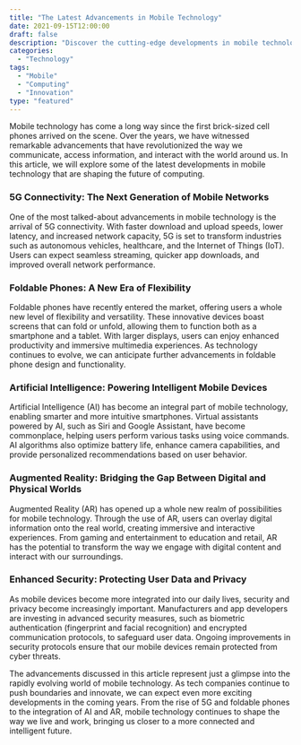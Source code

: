 ```yaml
---
title: "The Latest Advancements in Mobile Technology"
date: 2021-09-15T12:00:00
draft: false
description: "Discover the cutting-edge developments in mobile technology and how they are reshaping the way we live and work."
categories:
  - "Technology"
tags:
  - "Mobile"
  - "Computing"
  - "Innovation"
type: "featured"
---
```


Mobile technology has come a long way since the first brick-sized cell phones arrived on the scene. Over the years, we have witnessed remarkable advancements that have revolutionized the way we communicate, access information, and interact with the world around us. In this article, we will explore some of the latest developments in mobile technology that are shaping the future of computing.

### 5G Connectivity: The Next Generation of Mobile Networks
One of the most talked-about advancements in mobile technology is the arrival of 5G connectivity. With faster download and upload speeds, lower latency, and increased network capacity, 5G is set to transform industries such as autonomous vehicles, healthcare, and the Internet of Things (IoT). Users can expect seamless streaming, quicker app downloads, and improved overall network performance.

### Foldable Phones: A New Era of Flexibility
Foldable phones have recently entered the market, offering users a whole new level of flexibility and versatility. These innovative devices boast screens that can fold or unfold, allowing them to function both as a smartphone and a tablet. With larger displays, users can enjoy enhanced productivity and immersive multimedia experiences. As technology continues to evolve, we can anticipate further advancements in foldable phone design and functionality.

### Artificial Intelligence: Powering Intelligent Mobile Devices
Artificial Intelligence (AI) has become an integral part of mobile technology, enabling smarter and more intuitive smartphones. Virtual assistants powered by AI, such as Siri and Google Assistant, have become commonplace, helping users perform various tasks using voice commands. AI algorithms also optimize battery life, enhance camera capabilities, and provide personalized recommendations based on user behavior.

### Augmented Reality: Bridging the Gap Between Digital and Physical Worlds
Augmented Reality (AR) has opened up a whole new realm of possibilities for mobile technology. Through the use of AR, users can overlay digital information onto the real world, creating immersive and interactive experiences. From gaming and entertainment to education and retail, AR has the potential to transform the way we engage with digital content and interact with our surroundings.

### Enhanced Security: Protecting User Data and Privacy
As mobile devices become more integrated into our daily lives, security and privacy become increasingly important. Manufacturers and app developers are investing in advanced security measures, such as biometric authentication (fingerprint and facial recognition) and encrypted communication protocols, to safeguard user data. Ongoing improvements in security protocols ensure that our mobile devices remain protected from cyber threats.

The advancements discussed in this article represent just a glimpse into the rapidly evolving world of mobile technology. As tech companies continue to push boundaries and innovate, we can expect even more exciting developments in the coming years. From the rise of 5G and foldable phones to the integration of AI and AR, mobile technology continues to shape the way we live and work, bringing us closer to a more connected and intelligent future.
